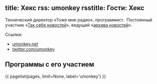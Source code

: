 title: Хекс
rss: umonkey
rsstitle: Гости: Хекс
---
Технический директор «Тоже мне радио», программист.  Постоянный участник «[Так
себе новостей](/news.html)», ведущий «[архива новостей](/programs/daily/)».

Ссылки:

- [umonkey.net](http://umonkey.net/)
- [twitter.com/umonkey](http://twitter.com/umonkey)


## Программы с его участием

{{ pagelist(pages, limit=None, label='umonkey') }}
